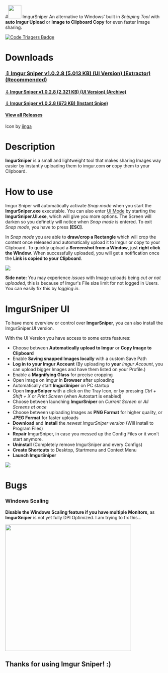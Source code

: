 #<img src="https://github.com/mrousavy/ImgurSniper/raw/master/Images/Logo.png" width="42"> ImgurSniper
An alternative to Windows' built in _Snipping Tool_ with **auto Imgur Upload** or **Image to Clipboard Copy** for even faster Image sharing.

[![Code Triagers Badge](https://www.codetriage.com/mrousavy/imgursniper/badges/users.svg)](https://www.codetriage.com/mrousavy/imgursniper)

# Downloads
### [⇩ Imgur Sniper v1.0.2.8 (5.013 KB) (UI Version) (Extractor) (Recommended)](https://github.com/mrousavy/ImgurSniper/blob/master/Downloads/ImgurSniperInstaller.exe?raw=true)

#### [⇩ Imgur Sniper v1.0.2.8 (2.321 KB) (UI Version) (Archive)](https://github.com/mrousavy/ImgurSniper/blob/master/Downloads/ImgurSniper.UI.zip?raw=true)

#### [⇩ Imgur Sniper v1.0.2.8 (673 KB) (Instant Snipe)](https://github.com/mrousavy/ImgurSniper/blob/master/Downloads/ImgurSniper.zip?raw=true)

#### [View all Releases](https://github.com/mrousavy/ImgurSniper/releases)


Icon by [jinga](http://jinga.at)

# Description
**ImgurSniper** is a small and lightweight tool that makes sharing Images way easier by instantly uploading them to imgur.com **or** copy them to your Clipboard.

# How to use
Imgur Sniper will automatically activate _Snap mode_ when you start the **ImgurSniper.exe** executable.
You can also enter [UI Mode](https://github.com/mrousavy/ImgurSniper#imgursniper-ui) by starting the **ImgurSniper.UI.exe**, which will give you more options.
The Screen will darken so you definetly will notice when _Snap mode_ is entered. To exit _Snap mode_, you have to press
**[ESC]**.

In _Snap mode_ you are able to **draw/crop a Rectangle** which will crop the content once released and automatically upload it to Imgur or copy to your Clipboard.
To quickly upload a **Screenshot from a Window**, just **right click the Window**.
When successfully uploaded, you will get a notification once the **Link is copied to your Clipboard**.

<img src="https://raw.githubusercontent.com/mrousavy/ImgurSniper/master/Images/ImgurSniper_Demo.gif">

**Side note:** You may experience _issues_ with Image uploads being _cut or not uploaded_,
this is because of Imgur's File size limit for not logged in Users. You can easily fix this by _logging in_.

# ImgurSniper UI
To have more overview or control over **ImgurSniper**, you can also install the ImgurSniper.UI version.

With the UI Version you have access to some extra features:

- Choose between **Automatically upload to Imgur** or **Copy Image to Clipboard**
- Enable **Saving snapped Images locally** with a custom Save Path
- **Log in to your Imgur Account** (By uploading to **your** _Imgur Account_, you can upload bigger Images and have them listed on your Profile.)
- Enable a **Magnifying Glass** for precise cropping
- Open Image on Imgur in **Browser** after uploading
- Automatically start **ImgurSniper** on PC startup
- Open **ImgurSniper** with a click on the Tray Icon, or by pressing _Ctrl + Shift + X_ or _Print Screen_ (when Autostart is enabled)
- Choose between launching **ImgurSniper** on _Current Screen_ or _All Screens at once_
- Choose between uploading Images as **PNG Format** for higher quality, or **JPEG Format** for faster uploads
- **Download** and **Install** the _newest ImgurSniper version_ (Will install to Program Files)
- **Repair** ImgurSniper, in case you messed up the Config Files or it won't start anymore.
- **Uninstall** (Completely remove ImgurSniper and every Configs)
- **Create Shortcuts** to Desktop, Startmenu and Context Menu
- **Launch ImgurSniper**
	
<img src="https://raw.githubusercontent.com/mrousavy/ImgurSniper/master/Images/ImgurSniper.UI.png">

# Bugs
### Windows Scaling
**Disable the Windows Scaling feature if you have multiple Monitors**, as **ImgurSniper** is not yet fully DPI Optimized. I am trying to fix this...

<img src="https://raw.githubusercontent.com/mrousavy/ImgurSniper/master/Images/WindowsScalingOption.png" width="400">


## Thanks for using Imgur Sniper! :)
